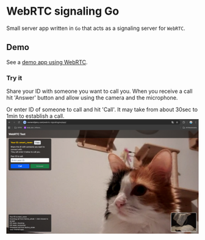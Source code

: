# WebRTC signaling Go

Small server app written in `Go` that acts as a signaling server for `WebRTC`.

## Demo
See a [demo app using WebRTC](https://ownerofglory.com/webrtc-signaling/ws/app/).

### Try it
Share your ID with someone you want to call you. When you receive a call hit 'Answer' button and allow using the camera and the microphone.

Or enter ID of someone to call and hit 'Call'. It may take from about 30sec to 1min to establish a call.
![](./assets/call_desktop.png)
